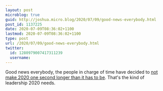 ```yaml
---
layout: post
microblog: true
guid: http://joshua.micro.blog/2020/07/09/good-news-everybody.html
post_id: 1137225
date: 2020-07-09T08:36:02+1100
lastmod: 2020-07-09T08:36:02+1100
type: post
url: /2020/07/09/good-news-everybody.html
twitter:
  id: 1280979007417311239
  username: 
---
```

Good news everybody, the people in charge of time have decided to [not make 2020 one second longer than it has to be](https://hpiers.obspm.fr/iers/bul/bulc/bulletinc.60). That's the kind of leadership 2020 needs.
